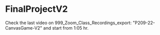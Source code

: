 # FinalProjectV2

Check the last video on 999_Zoom_Class_Recordings_export: "P209-22-CanvasGame-V2" and start from 1:05 hr.

